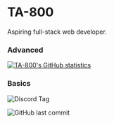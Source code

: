 # TA-800

Aspiring full-stack web developer.

### Advanced

[![TA-800's GitHub statistics](https://github-readme-stats.vercel.app/api?username=TA-800)](https://github.com/anuraghazra/github-readme-stats)

### Basics

![Discord Tag](https://img.shields.io/badge/Discord-TheWeakNinja-blueviolet?style=for-the-badge)

![GitHub last commit](https://img.shields.io/github/last-commit/TA-800/CS50W-Network?style=for-the-badge)

